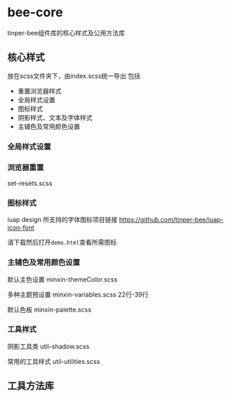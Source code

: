 # bee-core
tinper-bee组件库的核心样式及公用方法库

## 核心样式
放在scss文件夹下，由index.scss统一导出
包括
- 重置浏览器样式
- 全局样式设置
- 图标样式
- 阴影样式、文本及字体样式
- 主辅色及常用颜色设置

### 全局样式设置

### 浏览器重置

set-resets.scss

### 图标样式

iuap design 所支持的字体图标项目链接 https://github.com/tinper-bee/iuap-icon-font

请下载然后打开`demo.html`查看所需图标

### 主辅色及常用颜色设置

默认主色设置 minxin-themeColor.scss

多种主题预设置 minxin-variables.scss 22行-39行

默认色板 minxin-palette.scss

### 工具样式

阴影工具类 util-shadow.scss

常用的工具样式 util-utilities.scss





## 工具方法库
